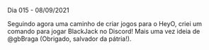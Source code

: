 Dia 015 - 08/09/2021

Seguindo agora uma caminho de criar jogos para o HeyO, criei um comando para jogar BlackJack no Discord! Mais uma vez ideia de @gbBraga (Obrigado, salvador da pátria!).